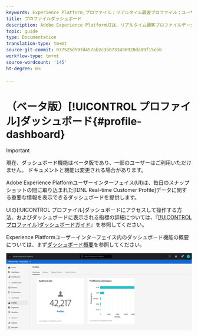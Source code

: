 ```yaml
---
keywords: Experience Platform;プロファイル；リアルタイム顧客プロファイル；ユーザインターフェイス；UI；カスタマイズ；プロファイルダッシュボード;ダッシュボード
title: プロファイルダッシュボード
description: Adobe Experience PlatformUIは、リアルタイム顧客プロファイルデータに関する重要な情報を表示できるダッシュボードを提供します。
topic: guide
type: Documentation
translation-type: tm+mt
source-git-commit: 077525d597d457ab2c3b8733490920da89f15ebb
workflow-type: tm+mt
source-wordcount: '145'
ht-degree: 6%

---
```



# （ベータ版）[!UICONTROL プロファイル]ダッシュボード{#profile-dashboard}

>[!IMPORTANT]
>
>現在、ダッシュボード機能はベータ版であり、一部のユーザーはご利用いただけません。 ドキュメントと機能は変更される場合があります。

Adobe Experience Platformユーザーインターフェイス(UI)は、毎日のスナップショットの間に取り込まれた[!DNL Real-time Customer Profile]データに関する重要な情報を表示できるダッシュボードを提供します。

UIの[!UICONTROL プロファイル]ダッシュボードにアクセスして操作する方法、およびダッシュボードに表示される指標の詳細については、『[[!UICONTROL プロファイル]ダッシュボードガイド](../../dashboards/guides/profiles.md)』を参照してください。

Experience Platformユーザーインターフェイス内のダッシュボード機能の概要については、まず[ダッシュボード概要](../../dashboards/home.md)を参照してください。

![](../images/profile-dashboard/dashboard-overview.png)